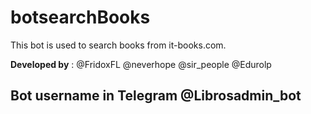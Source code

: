 # botsearchBooks
This bot is used to search books from it-books.com.

**Developed by** : @FridoxFL
               @neverhope
               @sir_people
               @Edurolp
## Bot username in **Telegram** @Librosadmin_bot
